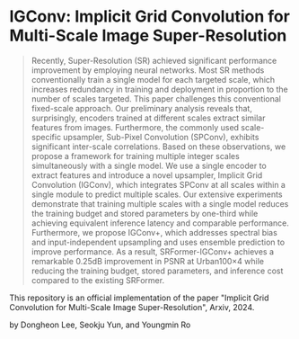 # IGConv: Implicit Grid Convolution for Multi-Scale Image Super-Resolution

>Recently, Super-Resolution (SR) achieved significant performance improvement by employing neural networks. 
Most SR methods conventionally train a single model for each targeted scale, which increases redundancy in training and deployment in proportion to the number of scales targeted.
This paper challenges this conventional fixed-scale approach.
Our preliminary analysis reveals that, surprisingly, encoders trained at different scales extract similar features from images.
Furthermore, the commonly used scale-specific upsampler, Sub-Pixel Convolution (SPConv), exhibits significant inter-scale correlations.
Based on these observations, we propose a framework for training multiple integer scales simultaneously with a single model. 
We use a single encoder to extract features and introduce a novel upsampler, Implicit Grid Convolution (IGConv), which integrates SPConv at all scales within a single module to predict multiple scales.
Our extensive experiments demonstrate that training multiple scales with a single model reduces the training budget and stored parameters by one-third while achieving equivalent inference latency and comparable performance.
Furthermore, we propose IGConv+, which addresses spectral bias and input-independent upsampling and uses ensemble prediction to improve performance. 
As a result, SRFormer-IGConv+ achieves a remarkable 0.25dB improvement in PSNR at Urban100$\times$4 while reducing the training budget, stored parameters, and inference cost compared to the existing SRFormer.


This repository is an official implementation of the paper "Implicit Grid Convolution for Multi-Scale Image Super-Resolution", Arxiv, 2024.

by Dongheon Lee, Seokju Yun, and Youngmin Ro
